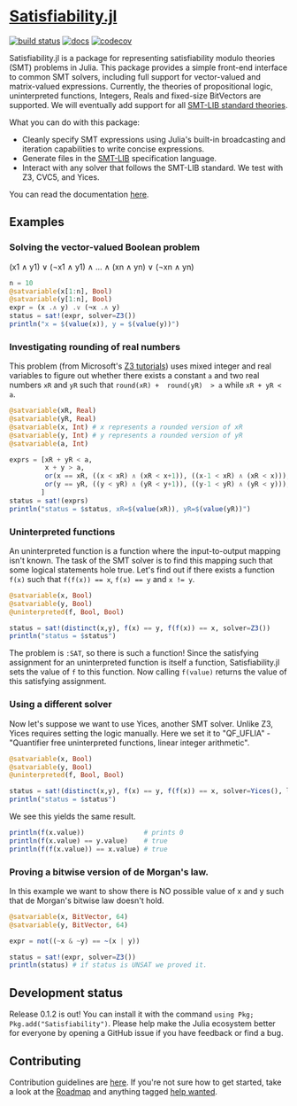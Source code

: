 # [Satisfiability.jl](https://elsoroka.github.io/Satisfiability.jl)

[![build status](https://github.com/elsoroka/Satisfiability.jl/actions/workflows/ci.yml/badge.svg?branch=main)](https://github.com/elsoroka/Satisfiability.jl/actions/workflows/CI.yml?query=branch%3Amain) [![docs](https://github.com/elsoroka/Satisfiability.jl/actions/workflows/docs.yml/badge.svg)](https://elsoroka.github.io/Satisfiability.jl/) [![codecov](https://codecov.io/gh/elsoroka/Satisfiability.jl/branch/main/graph/badge.svg?token=84BIREQL46)](https://codecov.io/gh/elsoroka/Satisfiability.jl)

Satisfiability.jl is a package for representing satisfiability modulo theories (SMT) problems in Julia. This package provides a simple front-end interface to common SMT solvers, including full support for vector-valued and matrix-valued expressions. Currently, the theories of propositional logic, uninterpreted functions, Integers, Reals and fixed-size BitVectors are supported. We will eventually add support for all [SMT-LIB standard theories](http://smtlib.cs.uiowa.edu/theories.shtml).

What you can do with this package:
* Cleanly specify SMT expressions using Julia's built-in broadcasting and iteration capabilities to write concise expressions.
* Generate files in the [SMT-LIB](http://www.smtlib.org/) specification language.
* Interact with any solver that follows the SMT-LIB standard. We test with Z3, CVC5, and Yices.

You can read the documentation [here](https://elsoroka.github.io/Satisfiability.jl/).

## Examples

### Solving the vector-valued Boolean problem
(x1 ∧ y1) ∨ (¬x1 ∧ y1) ∧ ... ∧ (xn ∧ yn) ∨ (¬xn ∧ yn)
```julia
n = 10
@satvariable(x[1:n], Bool)
@satvariable(y[1:n], Bool)
expr = (x .∧ y) .∨ (¬x .∧ y)
status = sat!(expr, solver=Z3())
println("x = $(value(x)), y = $(value(y))")
```

### Investigating rounding of real numbers
This problem (from Microsoft's [Z3 tutorials](https://microsoft.github.io/z3guide/docs/theories/Arithmetic)) uses mixed integer and real variables to figure out whether there exists a constant `a` and two real numbers `xR` and `yR` such that `round(xR) +  round(yR)  > a` while `xR + yR < a`.
```julia
@satvariable(xR, Real)
@satvariable(yR, Real)
@satvariable(x, Int) # x represents a rounded version of xR
@satvariable(y, Int) # y represents a rounded version of yR
@satvariable(a, Int)

exprs = [xR + yR < a,
         x + y > a,
         or(x == xR, ((x < xR) ∧ (xR < x+1)), ((x-1 < xR) ∧ (xR < x))),
         or(y == yR, ((y < yR) ∧ (yR < y+1)), ((y-1 < yR) ∧ (yR < y))),
        ]
status = sat!(exprs)
println("status = $status, xR=$(value(xR)), yR=$(value(yR))")
```

### Uninterpreted functions
An uninterpreted function is a function where the input-to-output mapping isn't known. The task of the SMT solver is to find this mapping such that some logical statements hole true. Let's find out if there exists a function `f(x)` such that `f(f(x)) == x`, `f(x) == y` and `x != y`.

```julia
@satvariable(x, Bool)
@satvariable(y, Bool)
@uninterpreted(f, Bool, Bool)

status = sat!(distinct(x,y), f(x) == y, f(f(x)) == x, solver=Z3())
println("status = $status")
```

The problem is `:SAT`, so there is such a function! Since the satisfying assignment for an uninterpreted function is itself a function, Satisfiability.jl sets the value of `f` to this function. Now calling `f(value)` returns the value of this satisfying assignment.

### Using a different solver
Now let's suppose we want to use Yices, another SMT solver. Unlike Z3, Yices requires setting the logic manually. Here we set it to "QF_UFLIA" - "Quantifier free uninterpreted functions, linear integer arithmetic".

```julia
@satvariable(x, Bool)
@satvariable(y, Bool)
@uninterpreted(f, Bool, Bool)

status = sat!(distinct(x,y), f(x) == y, f(f(x)) == x, solver=Yices(), logic="QF_UFLIA")
println("status = $status")
```

We see this yields the same result.

```julia
println(f(x.value))               # prints 0
println(f(x.value) == y.value)    # true
println(f(f(x.value)) == x.value) # true
```

### Proving a bitwise version of de Morgan's law.
In this example we want to show there is NO possible value of x and y such that de Morgan's bitwise law doesn't hold.
```julia
@satvariable(x, BitVector, 64)
@satvariable(y, BitVector, 64)

expr = not((~x & ~y) == ~(x | y))

status = sat!(expr, solver=Z3())
println(status) # if status is UNSAT we proved it.
```

## Development status
Release 0.1.2 is out! You can install it with the command `using Pkg; Pkg.add("Satisfiability")`. Please help make the Julia ecosystem better for everyone by opening a GitHub issue if you have feedback or find a bug.

## Contributing
Contribution guidelines are [here](https://elsoroka.github.io/Satisfiability.jl/dev/contributing/). If you're not sure how to get started, take a look at the [Roadmap](https://github.com/elsoroka/Satisfiability.jl/issues/46) and anything tagged [help wanted](https://github.com/elsoroka/Satisfiability.jl/issues?q=is%3Aissue+is%3Aopen+label%3A%22help+wanted%22).